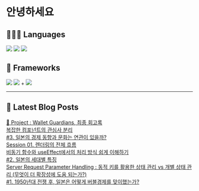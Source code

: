 # 안녕하세요

## 🧑🏻‍💻 Languages

<p>
    <img src="https://img.shields.io/badge/TypeScript-3178C6?style=flat-square&logo=TypeScript&logoColor=white"/> 
  <img src="https://img.shields.io/badge/JavaScript-F7DF1E?style=flat-square&logo=JavaScript&logoColor=white"/> 
  <img src="https://img.shields.io/badge/Java-5382A1?style=flat-square&logo=openjdk&logoColor=white"/>
</p>

## 📘 Frameworks 

<p>
  <img src="https://img.shields.io/badge/React-61DAFB?style=flat-square&logo=React&logoColor=black"/>
  <img src="https://img.shields.io/badge/Vue.js-4FC08D?style=flat-square&logo=Vue.js&logoColor=white"/>
+ <img src="https://img.shields.io/badge/Next.js-000000?style=flat-square&logo=Next.js&logoColor=white"/>
</p>




---


## 📕 Latest Blog Posts

<a href="https://wonbin109.tistory.com/111">📌 Project : Wallet Guardians, 최종 회고록</a></br><a href=https://wonbin109.tistory.com/124>복잡한 컴포넌트의 관심사 분리</a></br><a href=https://wonbin109.tistory.com/123>  #3. 일본의 경제 동향과 문화는 연관이 있을까?</a></br><a href=https://wonbin109.tistory.com/122>Session 01. 렌더링의 전체 흐름</a></br><a href=https://wonbin109.tistory.com/121>비동기 함수와 useEffect에서의 처리 방식 쉽게 이해하기</a></br><a href=https://wonbin109.tistory.com/120>  #2. 일본의 세대별 특징</a></br><a href=https://wonbin109.tistory.com/119>Server Request Parameter Handling : 동적 키를 활용한 상태 관리 vs 개별 상태 관리 (무엇이 더 확장성에 도움 되는가?)</a></br><a href=https://wonbin109.tistory.com/118> #1. 1950년대 전쟁 후, 일본은 어떻게 버블경제를 맞이했는가?</a></br>